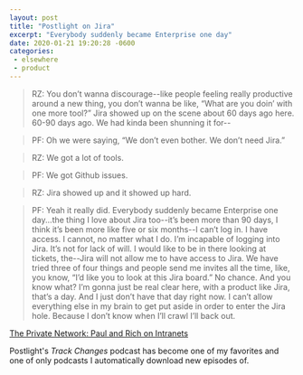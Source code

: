 ```yaml
---
layout: post
title: "Postlight on Jira"
excerpt: "Everybody suddenly became Enterprise one day"
date: 2020-01-21 19:20:28 -0600
categories: 
 - elsewhere
 - product
---
```


>RZ: You don’t wanna discourage--like people feeling really productive around a new thing, you don’t wanna be like, “What are you doin’ with one more tool?” Jira showed up on the scene about 60 days ago here. 60-90 days ago. We had kinda been shunning it for--

>PF: Oh we were saying, “We don’t even bother. We don’t need Jira.” 

>RZ: We got a lot of tools.

>PF: We got Github issues. 

>RZ: Jira showed up and it showed up hard. 

>PF: Yeah it really did. Everybody suddenly became Enterprise one day...the thing I love about Jira too--it’s been more than 90 days, I think it’s been more like five or six months--I can’t log in. I have access. I cannot, no matter what I do. I’m incapable of logging into Jira. It’s not for lack of will. I would like to be in there looking at tickets, the--Jira will not allow me to have access to Jira. We have tried three of four things and people send me invites all the time, like, you know, “I’d like you to look at this Jira board.” No chance. And you know what? I’m gonna just be real clear here, with a product like Jira, that’s a day. And I just don’t have that day right now. I can’t allow everything else in my brain to get put aside in order to enter the Jira hole. Because I don’t know when I’ll crawl I’ll back out.

[The Private Network: Paul and Rich on Intranets](https://postlight.com/trackchanges/podcast/the-private-network-paul-and-rich-on-intranets)

Postlight's _Track Changes_ podcast has become one of my favorites and one of only podcasts I automatically download new episodes of. 
